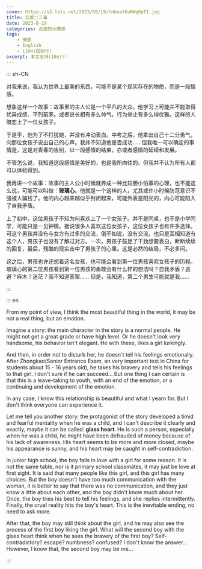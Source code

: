 ```yaml
---
cover: https://s2.loli.net/2023/08/19/YnbeafGuNWgOpTI.jpg
title: 恋爱二三事
date: 2023-8-19
categories: 云迹的小情感
tags: 
    - 情感
    - English
    - i18n(国际化)
excerpt: 本文支持i18n!!!
---
```


::: zh-CN

对我来说，我认为世界上最美的东西，可能不是某个现实存在的物质，而是一段情感。

想象这样一个故事：故事里的主人公是一个平凡的大众。他学习上可能并不能取得优异成绩、平列前茅。或者说长相有多么帅气，行为举止有多么得优雅。这样的人暗恋上了一位女孩子。

于是乎，他为了不打扰她，并没有冲动表白。中考之后，他拿出自己十二分勇气，向那位女孩子说出自己的心声。我并不知道他是否成功……但我唯一可以确定的事情是，这是对青春的告别，以一段感情的结束，亦或者感情的延续和发展。

不管怎么说，我知道这段感情是美好的，也是我所向往的。但我并不认为所有人都可以体验得到。

我再讲一个故事：故事的主人公小时候就养成一种比较胆小怕事的心理，也不能这么说，可能可以叫做：**玻璃心**。他就是一个这样的人，尤其或许小时候防范意识不强被人骗钱了。他的内心越来越似乎封闭起来，可能外表是阳光的，内心可能陷入了自我矛盾。

上了初中，这位男孩子不知为何喜欢上了一个女孩子。并不是同桌，也不是小学同学，可能只是一见钟情。据说很多人喜欢这位女孩子，这位女孩子也有许多选择。可这个男孩并没有与女方有过多的交流，倒不如说，没有交流，也只是互相知道有这个人，男孩子也没有了解过对方。一次，男孩子鼓足了干劲想要表白，断断续续的回复，最后，残酷的现实击中了男孩子的心里。这是必然的结局，不必多问。

这之后，男孩也许还想着这名女孩，也可能会看到第一位男孩喜欢女孩子的历程。玻璃心的第二位男孩看到第一位男孩的勇敢会有什么样的想法吗？自我矛盾？逃避？麻木？迷茫？我不知道答案…… 但是，我知道，第二个男生可能就是我……

:::

::: en

From my point of view, I think the most beautiful thing in the world, it may be not a real thing, but an emotion.

Imagine a story: the main character in the story is a normal people. He might not get a great grade or have high level. Or he doesn't look very handsome, his behavior isn't elegant. He with these, likes a girl lurkingly.

And then, in order not to disturb her, he doesn't tell his feelings emotionally. After Zhongkao(Senior Entrance Exam, an very important test in China for students about 15 - 16 years old), he takes his bravery and tells his feelings to that girl. I don't sure if he can succeed... But one thing I can certain is that this is a leave-taking to youth, with an end of the emotion, or a continuing and development of the emotion.

In any case, I know this relationship is beautiful and what I yearn for. But I don't think everyone can experience it.

Let me tell you another story: the protagonist of the story developed a timid and fearful mentality when he was a child, and I can't describe it clearly and exactly, maybe it can be called: **glass heart**. He is such a person, especially when he was a child, he might have been defrauded of money because of his lack of awareness. His heart seems to be more and more closed, maybe his appearance is sunny, and his heart may be caught in self-contradiction.

In junior high school, the boy falls in love with a girl for some reason. It is not the same table, nor is it primary school classmates, it may just be love at first sight. It is said that many people like this girl, and this girl has many choices. But the boy doesn't have too much communication with the woman, it is better to say that there was no communication, and they just know a little about each other, and the boy didn't know much about her. Once, the boy tries his best to tell his feelings, and she replies intermittently. Finally, the cruel reality hits the boy's heart. This is the inevitable ending, no need to ask more.

After that, the boy may still think about the girl, and he may also see the process of the first boy liking the girl. What will the second boy with the glass heart think when he sees the bravery of the first boy? Self-contradictory? escape? numbness? confused? I don't know the answer... However, I know that, the second boy may be me...

::: 

